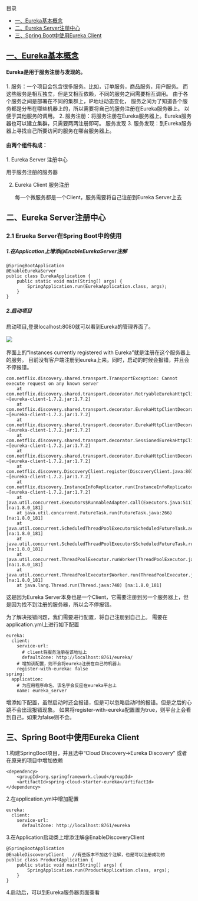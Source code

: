 目录
* [一、Eureka基本概念](#1)
* [二、Eureka Server注册中心](#2)
* [三、Spring Boot中使用Eureka Client](#3)


<a href="#1"><h2>一、Eureka基本概念</h2></a>
<h4>Eureka是用于服务注册与发现的。</h4>
1. 服务：一个项目会包含很多服务。比如，订单服务，商品服务，用户服务。
而这些服务是相互独立，但是又相互依赖，不同的服务之间需要相互调用。
由于各个服务之间是部署在不同的集群上，IP地址动态变化，
服务之间为了知道各个服务都是分布在哪些机器上的，所以需要将自己的服务注册在Eureka服务器上。
以便于其他服务的调用。
2. 服务注册：将服务注册在Eureka服务器上。Eureka服务器也可以建立集群，只需要两两注册即可。
服务发现
3. 服务发现：到Eureka服务器上寻找自己所要访问的服务在哪台服务器上。

<h4>由两个组件构成：</h4>
1. Eureka Server 注册中心
    
   用于服务注册的服务器

2. Eureka Client 服务注册

   每一个微服务都是一个Client，服务需要将自己注册到Eureka Server上去
   
<h2 id="2">二、Eureka Server注册中心</h2>
<h3>2.1 Erueka Server在Spring Boot中的使用</h3>
<h5>1.在Application上增添@EnableEurekaServer注解</h5>


    @SpringBootApplication
    @EnableEurekaServer
    public class EurekaApplication {
        public static void main(String[] args) {
            SpringApplication.run(EurekaApplication.class, args);
        }
    }

<h5>2.启动项目</h5>
启动项目,登录localhost:8080就可以看到Eureka的管理界面了。
<br><br>
<img src="http://m.qpic.cn/psb?/V11vwbP802yYOZ/MyYidZf15W2gzhuA1D18vYUPjiuP1UwrTrBTeCNC6oA!/b/dEcBAAAAAAAA&bo=VgUAAwAAAAADB3I!&rf=viewer_4">
<br><br>
界面上的“Instances currently registered with Eureka”就是注册在这个服务器上的服务。
目前没有客户端注册到eureka上来。同时，启动的时候会报错，并且会不停报错。

    com.netflix.discovery.shared.transport.TransportException: Cannot execute request on any known server
    	at com.netflix.discovery.shared.transport.decorator.RetryableEurekaHttpClient.execute(RetryableEurekaHttpClient.java:111) ~[eureka-client-1.7.2.jar:1.7.2]
    	at com.netflix.discovery.shared.transport.decorator.EurekaHttpClientDecorator.register(EurekaHttpClientDecorator.java:56) ~[eureka-client-1.7.2.jar:1.7.2]
    	at com.netflix.discovery.shared.transport.decorator.EurekaHttpClientDecorator$1.execute(EurekaHttpClientDecorator.java:59) ~[eureka-client-1.7.2.jar:1.7.2]
    	at com.netflix.discovery.shared.transport.decorator.SessionedEurekaHttpClient.execute(SessionedEurekaHttpClient.java:77) ~[eureka-client-1.7.2.jar:1.7.2]
    	at com.netflix.discovery.shared.transport.decorator.EurekaHttpClientDecorator.register(EurekaHttpClientDecorator.java:56) ~[eureka-client-1.7.2.jar:1.7.2]
    	at com.netflix.discovery.DiscoveryClient.register(DiscoveryClient.java:807) ~[eureka-client-1.7.2.jar:1.7.2]
    	at com.netflix.discovery.InstanceInfoReplicator.run(InstanceInfoReplicator.java:109) ~[eureka-client-1.7.2.jar:1.7.2]
    	at java.util.concurrent.Executors$RunnableAdapter.call(Executors.java:511) [na:1.8.0_181]
    	at java.util.concurrent.FutureTask.run(FutureTask.java:266) [na:1.8.0_181]
    	at java.util.concurrent.ScheduledThreadPoolExecutor$ScheduledFutureTask.access$201(ScheduledThreadPoolExecutor.java:180) [na:1.8.0_181]
    	at java.util.concurrent.ScheduledThreadPoolExecutor$ScheduledFutureTask.run(ScheduledThreadPoolExecutor.java:293) [na:1.8.0_181]
    	at java.util.concurrent.ThreadPoolExecutor.runWorker(ThreadPoolExecutor.java:1149) [na:1.8.0_181]
    	at java.util.concurrent.ThreadPoolExecutor$Worker.run(ThreadPoolExecutor.java:624) [na:1.8.0_181]
    	at java.lang.Thread.run(Thread.java:748) [na:1.8.0_181]
    	
这是因为Eureka Server本身也是一个Client，它需要注册到另一个服务器上，但是因为找不到注册的服务器，所以会不停报错。

为了解决报错问题，我们需要进行配置，将自己注册到自己上。
需要在application.yml上进行如下配置

    eureka:
      client:
        service-url:
          # client将服务注册在该地址上
          defaultZone: http://localhost:8761/eureka/
        # 增加该配置，则不会将eureka注册在自己的机器上
        register-with-eureka: false
    spring:
      application:
        # 为应用程序命名，该名字会反应在eureka平台上
        name: eureka_server
        
增添如下配置，虽然启动时还会报错，但是可以忽略启动时的报错。但是之后的心跳不会出现报错现象。
如果将register-with-eureka配置置为true，则平台上会看到自己，如果为false则不会。

<h2 id="3">三、Spring Boot中使用Eureka Client</h2>
1.构建SpringBoot项目，并且选中“Cloud Discovery->Eureka Discovery”
或者在原来的项目中增加依赖


    <dependency>
        <groupId>org.springframework.cloud</groupId>
        <artifactId>spring-cloud-starter-eureka</artifactId>
    </dependency>
    
2.在application.yml中增加配置

    eureka:
      client:
        service-url:
          defaultZone: http://localhost:8761/eureka
          
3.在Application启动类上增添注解@EnableDiscoveryClient

    @SpringBootApplication
    @EnableDiscoveryClient   //有些版本不加这个注解，也是可以注册成功的
    public class ProductApplication {
        public static void main(String[] args) {
            SpringApplication.run(ProductApplication.class, args);
        }
    }

4.启动后，可以到Eureka服务器页面查看